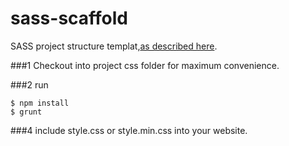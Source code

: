 # sass-scaffold
SASS project structure templat,[as described here](https://itnext.io/structuring-your-sass-projects-c8d41fa55ed4).

###1
Checkout into project css folder for maximum convenience. 

###2
run
```
$ npm install
$ grunt
```

###4
include style.css or style.min.css into your website. 

